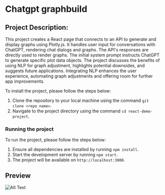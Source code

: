 # Chatgpt graphbuild

## Project Description:

This project creates a React page that connects to an API to generate and display graphs using Plotly.js. It handles user input for conversations with ChatGPT, rendering chat dialogs and graphs. The API's responses are directly used to render graphs.
The initial system prompt instructs ChatGPT to generate specific plot data objects. The project discusses the benefits of using NLP for graph adjustment, highlights potential downsides, and suggests future applications.
Integrating NLP enhances the user experience, automating graph adjustments and offering room for further app improvements.


To install the project, please follow the steps below:

1. Clone the repository to your local machine using the command `git clone <repo name>`.
2. Navigate to the project directory using the command `cd react-demo-project`.

### Running the project

To run the project, please follow the steps below:

1. Ensure all dependencies are installed by running `npm install`.
2. Start the development server by running `npm start`.
3. The project will be available on `http://localhost:3000`.


 ## Preview
![Alt Text](https://imgur.com/a/TmL4Upi#g8IiCGB)
